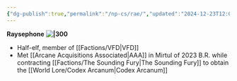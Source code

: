 ```yaml
---
{"dg-publish":true,"permalink":"/np-cs/rae/","updated":"2024-12-23T12:01:29.894-05:00"}
---
```


**Raysephone** 
**![|300](https://lh7-us.googleusercontent.com/ffTsR4Ir-EPQ4v7Y2kPbLnHH6_ADBp5EJZ83SD7o-VbxQzXttb3l5tFfbVXq10Axi_dpgO8wMIjJLru81e63P2Jee-N5KPzOb-pcgqo_avJK5EztofL0WQNPPohyI7bD-ydqFch3_XtHba6k7zO0Uhs)**

- Half-elf, member of [[Factions/VFD\|VFD]]
- Met [[Arcane Acquisitions Associated\|AAA]] in Mirtul of 2023 B.R. while contracting [[Factions/The Sounding Fury\|The Sounding Fury]] to obtain the [[World Lore/Codex Arcanum\|Codex Arcanum]]
